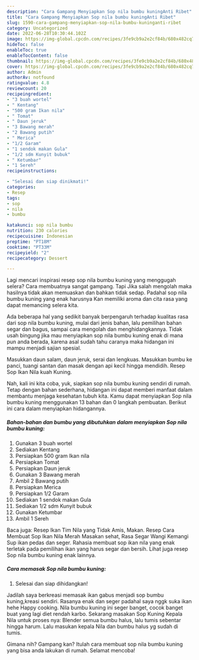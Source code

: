 ```yaml
---
description: "Cara Gampang Menyiapkan Sop nila bumbu kuningAnti Ribet"
title: "Cara Gampang Menyiapkan Sop nila bumbu kuningAnti Ribet"
slug: 1590-cara-gampang-menyiapkan-sop-nila-bumbu-kuninganti-ribet
category: Uncategorized
date: 2022-06-28T10:30:44.102Z
image: https://img-global.cpcdn.com/recipes/3fe9cb9a2e2cf84b/680x482cq70/sop-nila-bumbu-kuning-foto-resep-utama.jpg
hideToc: false
enableToc: true
enableTocContent: false
thumbnail: https://img-global.cpcdn.com/recipes/3fe9cb9a2e2cf84b/680x482cq70/sop-nila-bumbu-kuning-foto-resep-utama.jpg
cover: https://img-global.cpcdn.com/recipes/3fe9cb9a2e2cf84b/680x482cq70/sop-nila-bumbu-kuning-foto-resep-utama.jpg
author: Admin
authorAv: notfound
ratingvalue: 4.8
reviewcount: 20
recipeingredient:
- "3 buah wortel"
- " Kentang"
- "500 gram Ikan nila"
- " Tomat"
- " Daun jeruk"
- "3 Bawang merah"
- "2 Bawang putih"
- " Merica"
- "1/2 Garam"
- "1 sendok makan Gula"
- "1/2 sdm Kunyit bubuk"
- " Ketumbar"
- "1 Sereh"
recipeinstructions:

- "Selesai dan siap dinikmati!"
categories:
- Resep
tags:
- sop
- nila
- bumbu

katakunci: sop nila bumbu 
nutrition: 230 calories
recipecuisine: Indonesian
preptime: "PT18M"
cooktime: "PT33M"
recipeyield: "2"
recipecategory: Dessert

---
```



Lagi mencari inspirasi resep sop nila bumbu kuning yang menggugah selera? Cara membuatnya sangat gampang. Tapi Jika salah mengolah maka hasilnya tidak akan memuaskan dan bahkan tidak sedap. Padahal sop nila bumbu kuning yang enak harusnya Kan memiliki aroma dan cita rasa yang dapat memancing selera kita.


Ada beberapa hal yang sedikit banyak berpengaruh terhadap kualitas rasa dari sop nila bumbu kuning, mulai dari jenis bahan, lalu pemilihan bahan segar dan bagus, sampai cara mengolah dan menghidangkannya. Tidak usah bingung jika mau menyiapkan sop nila bumbu kuning enak di mana pun anda berada, karena asal sudah tahu caranya maka hidangan ini mampu menjadi sajian spesial.

Masukkan daun salam, daun jeruk, serai dan lengkuas. Masukkan bumbu ke panci, tuangi santan dan masak dengan api kecil hingga mendidih. Resep Sop Ikan Nila kuah Kuning.


Nah, kali ini kita coba, yuk, siapkan sop nila bumbu kuning sendiri di rumah. Tetap dengan bahan sederhana, hidangan ini dapat memberi manfaat dalam membantu menjaga kesehatan tubuh kita. Kamu dapat menyiapkan Sop nila bumbu kuning menggunakan 13 bahan dan 0 langkah pembuatan. Berikut ini cara dalam menyiapkan hidangannya.

<!--inarticleads1-->

##### Bahan-bahan dan bumbu yang dibutuhkan dalam menyiapkan Sop nila bumbu kuning:

1. Gunakan 3 buah wortel
1. Sediakan  Kentang
1. Persiapkan 500 gram Ikan nila
1. Persiapkan  Tomat
1. Persiapkan  Daun jeruk
1. Gunakan 3 Bawang merah
1. Ambil 2 Bawang putih
1. Persiapkan  Merica
1. Persiapkan 1/2 Garam
1. Sediakan 1 sendok makan Gula
1. Sediakan 1/2 sdm Kunyit bubuk
1. Gunakan  Ketumbar
1. Ambil 1 Sereh


Baca juga: Resep Ikan Tim Nila yang Tidak Amis, Makan. Resep Cara Membuat Sop Ikan Nila Merah Masakan sehat, Rasa Segar Wangi Kemangi Sup ikan pedas dan seger. Rahasia membuat sop ikan nila yang enak terletak pada pemilihan ikan yang harus segar dan bersih. Lihat juga resep Sop nila bumbu kuning enak lainnya. 

<!--inarticleads2-->

##### Cara memasak Sop nila bumbu kuning:


1. Selesai dan siap dihidangkan!

Jadilah saya berkreasi memasak ikan gabus menjadi sop bumbu kuning,kreasi sendiri. Rasanya enak dan seger padahal saya nggk suka ikan hehe Happy cooking. Nila bumbu kuning ini seger banget, cocok banget buat yang lagi diet rendah karbo. Sekarang masakan Sop Kuning Kepala Nila untuk proses nya: Blender semua bumbu halus, lalu tumis sebentar hingga harum. Lalu masukan kepala Nila dan bumbu halus yg sudah di tumis. 

Gimana nih? Gampang kan? Itulah cara membuat sop nila bumbu kuning yang bisa anda lakukan di rumah. Selamat mencoba!
